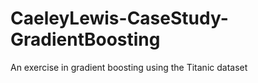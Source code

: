 # CaeleyLewis-CaseStudy-GradientBoosting
 An exercise in gradient boosting using the Titanic dataset
